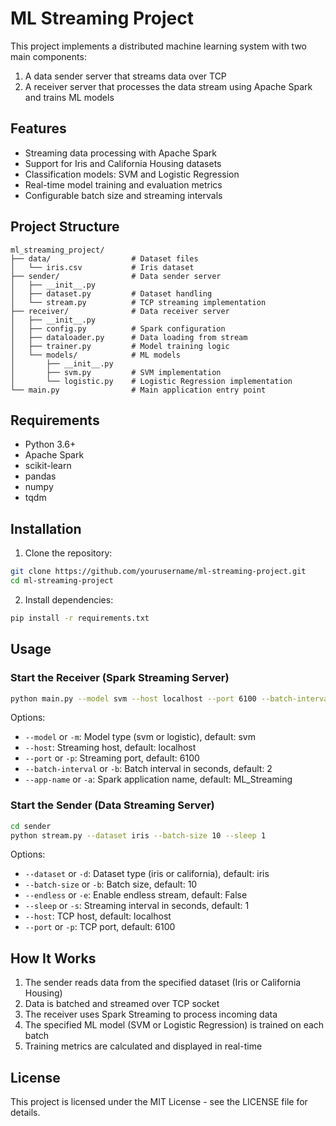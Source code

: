 # ML Streaming Project

This project implements a distributed machine learning system with two main components:
1. A data sender server that streams data over TCP
2. A receiver server that processes the data stream using Apache Spark and trains ML models

## Features

- Streaming data processing with Apache Spark
- Support for Iris and California Housing datasets
- Classification models: SVM and Logistic Regression
- Real-time model training and evaluation metrics
- Configurable batch size and streaming intervals

## Project Structure

```
ml_streaming_project/
├── data/                  # Dataset files
│   └── iris.csv           # Iris dataset
├── sender/                # Data sender server
│   ├── __init__.py
│   ├── dataset.py         # Dataset handling
│   └── stream.py          # TCP streaming implementation
├── receiver/              # Data receiver server
│   ├── __init__.py
│   ├── config.py          # Spark configuration
│   ├── dataloader.py      # Data loading from stream
│   ├── trainer.py         # Model training logic
│   └── models/            # ML models
│       ├── __init__.py
│       ├── svm.py         # SVM implementation
│       └── logistic.py    # Logistic Regression implementation
└── main.py                # Main application entry point
```

## Requirements

- Python 3.6+
- Apache Spark
- scikit-learn
- pandas
- numpy
- tqdm

## Installation

1. Clone the repository:
```bash
git clone https://github.com/yourusername/ml-streaming-project.git
cd ml-streaming-project
```

2. Install dependencies:
```bash
pip install -r requirements.txt
```

## Usage

### Start the Receiver (Spark Streaming Server)

```bash
python main.py --model svm --host localhost --port 6100 --batch-interval 2
```

Options:
- `--model` or `-m`: Model type (svm or logistic), default: svm
- `--host`: Streaming host, default: localhost
- `--port` or `-p`: Streaming port, default: 6100
- `--batch-interval` or `-b`: Batch interval in seconds, default: 2
- `--app-name` or `-a`: Spark application name, default: ML_Streaming

### Start the Sender (Data Streaming Server)

```bash
cd sender
python stream.py --dataset iris --batch-size 10 --sleep 1
```

Options:
- `--dataset` or `-d`: Dataset type (iris or california), default: iris
- `--batch-size` or `-b`: Batch size, default: 10
- `--endless` or `-e`: Enable endless stream, default: False
- `--sleep` or `-s`: Streaming interval in seconds, default: 1
- `--host`: TCP host, default: localhost
- `--port` or `-p`: TCP port, default: 6100

## How It Works

1. The sender reads data from the specified dataset (Iris or California Housing)
2. Data is batched and streamed over TCP socket
3. The receiver uses Spark Streaming to process incoming data
4. The specified ML model (SVM or Logistic Regression) is trained on each batch
5. Training metrics are calculated and displayed in real-time

## License

This project is licensed under the MIT License - see the LICENSE file for details.
